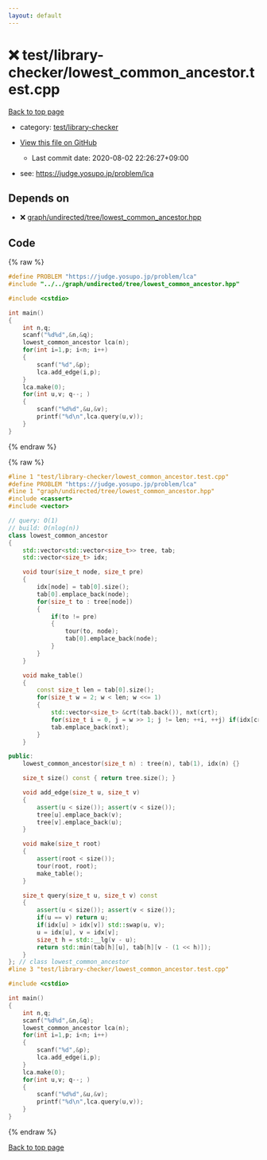 ```yaml
---
layout: default
---
```


<!-- mathjax config similar to math.stackexchange -->
<script type="text/javascript" async
  src="https://cdnjs.cloudflare.com/ajax/libs/mathjax/2.7.5/MathJax.js?config=TeX-MML-AM_CHTML">
</script>
<script type="text/x-mathjax-config">
  MathJax.Hub.Config({
    TeX: { equationNumbers: { autoNumber: "AMS" }},
    tex2jax: {
      inlineMath: [ ['$','$'] ],
      processEscapes: true
    },
    "HTML-CSS": { matchFontHeight: false },
    displayAlign: "left",
    displayIndent: "2em"
  });
</script>

<script type="text/javascript" src="https://cdnjs.cloudflare.com/ajax/libs/jquery/3.4.1/jquery.min.js"></script>
<script src="https://cdn.jsdelivr.net/npm/jquery-balloon-js@1.1.2/jquery.balloon.min.js" integrity="sha256-ZEYs9VrgAeNuPvs15E39OsyOJaIkXEEt10fzxJ20+2I=" crossorigin="anonymous"></script>
<script type="text/javascript" src="../../../assets/js/copy-button.js"></script>
<link rel="stylesheet" href="../../../assets/css/copy-button.css" />


# :x: test/library-checker/lowest_common_ancestor.test.cpp

<a href="../../../index.html">Back to top page</a>

* category: <a href="../../../index.html#8a40f8ed03f4cdb6c2fe0a2d4731a143">test/library-checker</a>
* <a href="{{ site.github.repository_url }}/blob/master/test/library-checker/lowest_common_ancestor.test.cpp">View this file on GitHub</a>
    - Last commit date: 2020-08-02 22:26:27+09:00


* see: <a href="https://judge.yosupo.jp/problem/lca">https://judge.yosupo.jp/problem/lca</a>


## Depends on

* :x: <a href="../../../library/graph/undirected/tree/lowest_common_ancestor.hpp.html">graph/undirected/tree/lowest_common_ancestor.hpp</a>


## Code

<a id="unbundled"></a>
{% raw %}
```cpp
#define PROBLEM "https://judge.yosupo.jp/problem/lca"
#include "../../graph/undirected/tree/lowest_common_ancestor.hpp"

#include <cstdio>

int main()
{
    int n,q;
    scanf("%d%d",&n,&q);
    lowest_common_ancestor lca(n);
    for(int i=1,p; i<n; i++)
    {
        scanf("%d",&p);
        lca.add_edge(i,p);
    }
    lca.make(0);
    for(int u,v; q--; )
    {
        scanf("%d%d",&u,&v);
        printf("%d\n",lca.query(u,v));
    }
}
```
{% endraw %}

<a id="bundled"></a>
{% raw %}
```cpp
#line 1 "test/library-checker/lowest_common_ancestor.test.cpp"
#define PROBLEM "https://judge.yosupo.jp/problem/lca"
#line 1 "graph/undirected/tree/lowest_common_ancestor.hpp"
#include <cassert>
#include <vector>

// query: O(1)
// build: O(nlog(n))
class lowest_common_ancestor
{
    std::vector<std::vector<size_t>> tree, tab;
    std::vector<size_t> idx;

    void tour(size_t node, size_t pre)
    {
        idx[node] = tab[0].size();
        tab[0].emplace_back(node);
        for(size_t to : tree[node])
        {
            if(to != pre)
            {
                tour(to, node);
                tab[0].emplace_back(node);
            }
        }
    }

    void make_table()
    {
        const size_t len = tab[0].size();
        for(size_t w = 2; w < len; w <<= 1)
        {
            std::vector<size_t> &crt(tab.back()), nxt(crt);
            for(size_t i = 0, j = w >> 1; j != len; ++i, ++j) if(idx[crt[i]] > idx[crt[j]]) nxt[i] = crt[j];
            tab.emplace_back(nxt);
        }
    }

public:
    lowest_common_ancestor(size_t n) : tree(n), tab(1), idx(n) {}

    size_t size() const { return tree.size(); }

    void add_edge(size_t u, size_t v)
    {
        assert(u < size()); assert(v < size());
        tree[u].emplace_back(v);
        tree[v].emplace_back(u);
    }

    void make(size_t root)
    {
        assert(root < size());
        tour(root, root);
        make_table();
    }

    size_t query(size_t u, size_t v) const
    {
        assert(u < size()); assert(v < size());
        if(u == v) return u;
        if(idx[u] > idx[v]) std::swap(u, v);
        u = idx[u], v = idx[v];
        size_t h = std::__lg(v - u);
        return std::min(tab[h][u], tab[h][v - (1 << h)]);
    }
}; // class lowest_common_ancestor
#line 3 "test/library-checker/lowest_common_ancestor.test.cpp"

#include <cstdio>

int main()
{
    int n,q;
    scanf("%d%d",&n,&q);
    lowest_common_ancestor lca(n);
    for(int i=1,p; i<n; i++)
    {
        scanf("%d",&p);
        lca.add_edge(i,p);
    }
    lca.make(0);
    for(int u,v; q--; )
    {
        scanf("%d%d",&u,&v);
        printf("%d\n",lca.query(u,v));
    }
}

```
{% endraw %}

<a href="../../../index.html">Back to top page</a>


